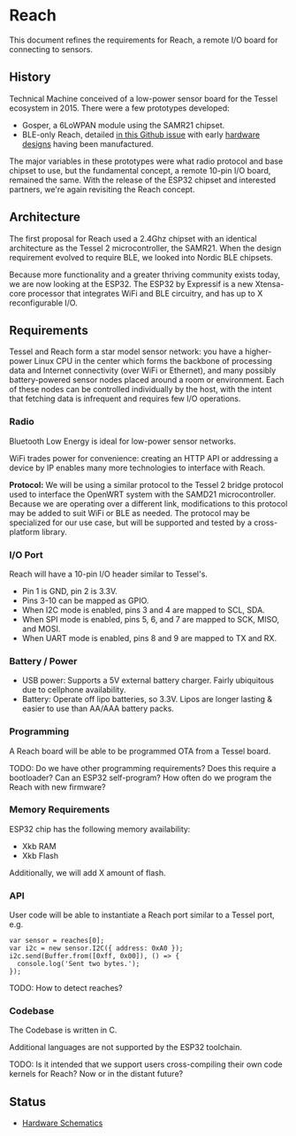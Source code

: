 # Reach

This document refines the requirements for Reach, a remote I/O board for connecting to sensors.

## History

Technical Machine conceived of a low-power sensor board for the Tessel ecosystem in 2015. There were a few prototypes developed:

* Gosper, a 6LoWPAN module using the SAMR21 chipset.
* BLE-only Reach, detailed [in this Github issue](https://github.com/tessel/project/issues/142) with early [hardware designs](https://github.com/tessel/reach-nrf51822) having been manufactured.

The major variables in these prototypes were what radio protocol and base chipset to use, but the fundamental concept, a remote 10-pin I/O board, remained the same. With the release of the ESP32 chipset and interested partners, we're again revisiting the Reach concept.

## Architecture

The first proposal for Reach used a 2.4Ghz chipset with an identical architecture as the Tessel 2 microcontroller, the SAMR21. When the design requirement evolved to require BLE, we looked into Nordic BLE chipsets.

Because more functionality and a greater thriving community exists today, we are now looking at the ESP32. The ESP32 by Expressif is a new Xtensa-core processor that integrates WiFi and BLE circuitry, and has up to X reconfigurable I/O. 

## Requirements

Tessel and Reach form a star model sensor network: you have a higher-power Linux CPU in the center which forms the backbone of processing data and Internet connectivity (over WiFi or Ethernet), and many possibly battery-powered sensor nodes placed around a room or environment. Each of these nodes can be controlled individually by the host, with the intent that fetching data is infrequent and requires few I/O operations.

### Radio

Bluetooth Low Energy is ideal for low-power sensor networks.

WiFi trades power for convenience: creating an HTTP API or addressing a device by IP enables many more technologies to interface with Reach.

**Protocol:** We will be using a similar protocol to the Tessel 2 bridge protocol used to interface the OpenWRT system with the SAMD21 microcontroller. Because we are operating over a different link, modifications to this protocol may be added to suit WiFi or BLE as needed. The protocol may be specialized for our use case, but will be supported and tested by a cross-platform library.

### I/O Port

Reach will have a 10-pin I/O header similar to Tessel's.

* Pin 1 is GND, pin 2 is 3.3V.
* Pins 3-10 can be mapped as GPIO.
* When I2C mode is enabled, pins 3 and 4 are mapped to SCL, SDA.
* When SPI mode is enabled, pins 5, 6, and 7 are mapped to SCK, MISO, and MOSI.
* When UART mode is enabled, pins 8 and 9 are mapped to TX and RX.

### Battery / Power

* USB power: Supports a 5V external battery charger. Fairly ubiquitous due to cellphone availability.
* Battery: Operate off lipo batteries, so 3.3V. Lipos are longer lasting & easier to use than AA/AAA battery packs.

### Programming

A Reach board will be able to be programmed OTA from a Tessel board. 

TODO: Do we have other programming requirements? Does this require a bootloader? Can an ESP32 self-program? How often do we program the Reach with new firmware?

### Memory Requirements

ESP32 chip has the following memory availability:

* Xkb RAM
* Xkb Flash

Additionally, we will add X amount of flash.

### API

User code will be able to instantiate a Reach port similar to a Tessel port, e.g.

```
var sensor = reaches[0];
var i2c = new sensor.I2C({ address: 0xA0 });
i2c.send(Buffer.from([0xff, 0x00]), () => {
  console.log('Sent two bytes.');
});
```

TODO: How to detect reaches?

### Codebase

The Codebase is written in C.

Additional languages are not supported by the ESP32 toolchain.

TODO: Is it intended that we support users cross-compiling their own code kernels for Reach? Now or in the distant future?

## Status

* [Hardware Schematics](github.com/jiahuang/reach-esp32)
